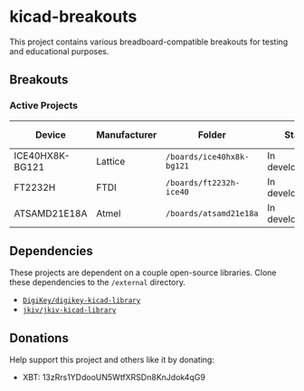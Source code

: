 # kicad-breakouts

This project contains various breadboard-compatible breakouts for testing and educational purposes.

## Breakouts

### Active Projects

| Device | Manufacturer | Folder | Status | External Links |
| --- | --- | --- | --- | --- |
| ICE40HX8K-BG121 | Lattice | `/boards/ice40hx8k-bg121` | In development... | [[1]](http://www.latticesemi.com/iCE40) |
| FT2232H | FTDI | `/boards/ft2232h-ice40` | In development... | [[3]](https://www.ftdichip.com/Products/ICs/FT2232H.htm) |
| ATSAMD21E18A | Atmel | `/boards/atsamd21e18a` | In development... | [[4]](https://www.microchip.com/wwwproducts/en/ATsamd21e18) |

## Dependencies

These projects are dependent on a couple open-source libraries. Clone these dependencies to the `/external` directory.

* [`DigiKey/digikey-kicad-library`](https://github.com/DigiKey/digikey-kicad-library)
* [`jkiv/jkiv-kicad-library`](https://github.com/jkiv/jkiv-kicad-library)

## Donations 

Help support this project and others like it by donating:

* XBT: 13zRrs1YDdooUN5WtfXRSDn8KnJdok4qG9
